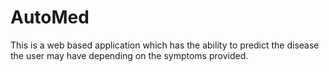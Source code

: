 # AutoMed
This is a web based application which has the ability to predict the disease the user may have depending on the symptoms provided.
